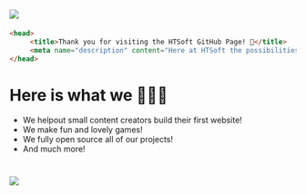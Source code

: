 # <a href="https://discord.gg/N4FUBaMX2b"><img style="display: flex;" src="https://cdn.discordapp.com/attachments/840876941678084116/960185893761744956/githubbanner.png"></img><a>

```html
<head>
     <title>Thank you for visiting the HTSoft GitHub Page! 👋</title>
     <meta name="description" content="Here at HTSoft the possibilities are endless.">
</head>
```

# Here is what we 👨‍💻🚀
  * We helpout small content creators build their first website!
  * We make fun and lovely games!
  * We fully open source all of our projects!
  * And much more!

# <a href="https://discord.gg/N4FUBaMX2b"><img style="display: flex;" src="https://cdn.discordapp.com/attachments/840876941678084116/960190509085786202/discord.png"></img><a>
